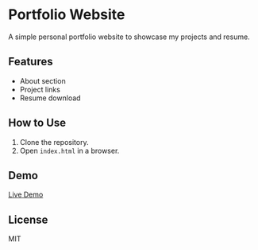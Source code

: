 # Portfolio Website

A simple personal portfolio website to showcase my projects and resume.

## Features
- About section
- Project links
- Resume download

## How to Use
1. Clone the repository.
2. Open `index.html` in a browser.

## Demo
[Live Demo](https://your-username.github.io/portfolio-website)

## License
MIT
